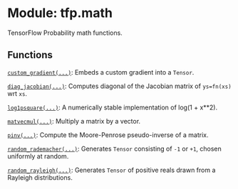<div itemscope itemtype="http://developers.google.com/ReferenceObject">
<meta itemprop="name" content="tfp.math" />
<meta itemprop="path" content="Stable" />
</div>

# Module: tfp.math

TensorFlow Probability math functions.

## Functions

[`custom_gradient(...)`](../tfp/math/custom_gradient.md): Embeds a custom gradient into a `Tensor`.

[`diag_jacobian(...)`](../tfp/math/diag_jacobian.md): Computes diagonal of the Jacobian matrix of `ys=fn(xs)` wrt `xs`.

[`log1psquare(...)`](../tfp/math/log1psquare.md): A numerically stable implementation of log(1 + x**2).

[`matvecmul(...)`](../tfp/math/matvecmul.md): Multiply a matrix by a vector.

[`pinv(...)`](../tfp/math/pinv.md): Compute the Moore-Penrose pseudo-inverse of a matrix.

[`random_rademacher(...)`](../tfp/math/random_rademacher.md): Generates `Tensor` consisting of `-1` or `+1`, chosen uniformly at random.

[`random_rayleigh(...)`](../tfp/math/random_rayleigh.md): Generates `Tensor` of positive reals drawn from a Rayleigh distributions.

